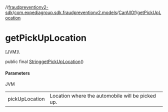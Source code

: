//[fraudpreventionv2-sdk](../../../index.md)/[com.expediagroup.sdk.fraudpreventionv2.models](../index.md)/[CarAllOf](index.md)/[getPickUpLocation](get-pick-up-location.md)

# getPickUpLocation

[JVM]\

public final [String](https://docs.oracle.com/javase/8/docs/api/java/lang/String.html)[getPickUpLocation](get-pick-up-location.md)()

#### Parameters

JVM

| | |
|---|---|
| pickUpLocation | Location where the automobile will be picked up. |

